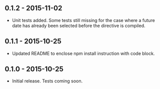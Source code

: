 ## 0.1.2 - 2015-11-02

* Unit tests added. Some tests still missing for the case where a future date has already been selected before the directive is compiled.

## 0.1.1 - 2015-10-25

* Updated README to enclose npm install instruction with code block.

## 0.1.0 - 2015-10-25

* Initial release. Tests coming soon.